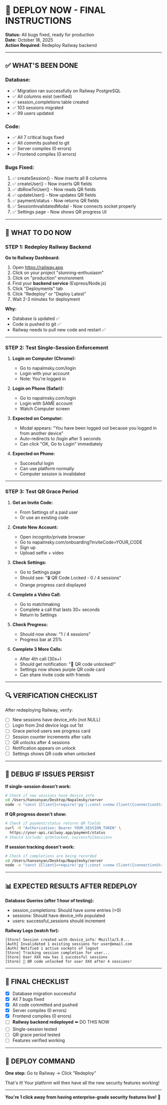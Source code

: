 # 🚀 DEPLOY NOW - FINAL INSTRUCTIONS

**Status:** All bugs fixed, ready for production  
**Date:** October 18, 2025  
**Action Required:** Redeploy Railway backend

---

## ✅ WHAT'S BEEN DONE

### Database:
- ✅ Migration ran successfully on Railway PostgreSQL
- ✅ All columns exist (verified)
- ✅ session_completions table created
- ✅ 103 sessions migrated
- ✅ 99 users updated

### Code:
- ✅ All 7 critical bugs fixed
- ✅ All commits pushed to git
- ✅ Server compiles (0 errors)
- ✅ Frontend compiles (0 errors)

### Bugs Fixed:
1. ✅ createSession() - Now inserts all 8 columns
2. ✅ createUser() - Now inserts QR fields
3. ✅ dbRowToUser() - Now reads QR fields
4. ✅ updateUser() - Now updates QR fields
5. ✅ payment/status - Now returns QR fields
6. ✅ SessionInvalidatedModal - Now connects socket properly
7. ✅ Settings page - Now shows QR progress UI

---

## 🎯 WHAT TO DO NOW

### STEP 1: Redeploy Railway Backend

**Go to Railway Dashboard:**
1. Open https://railway.app
2. Click on your project "stunning-enthusiasm"
3. Click on "production" environment
4. Find your **backend service** (Express/Node.js)
5. Click "Deployments" tab
6. Click "Redeploy" or "Deploy Latest"
7. Wait 2-3 minutes for deployment

**Why:**
- Database is updated ✅
- Code is pushed to git ✅
- Railway needs to pull new code and restart ✅

---

### STEP 2: Test Single-Session Enforcement

1. **Login on Computer (Chrome):**
   - Go to napalmsky.com/login
   - Login with your account
   - Note: You're logged in

2. **Login on Phone (Safari):**
   - Go to napalmsky.com/login
   - Login with SAME account
   - Watch Computer screen

3. **Expected on Computer:**
   - Modal appears: "You have been logged out because you logged in from another device"
   - Auto-redirects to /login after 5 seconds
   - Can click "OK, Go to Login" immediately

4. **Expected on Phone:**
   - Successful login
   - Can use platform normally
   - Computer session is invalidated

---

### STEP 3: Test QR Grace Period

1. **Get an Invite Code:**
   - From Settings of a paid user
   - Or use an existing code

2. **Create New Account:**
   - Open incognito/private browser
   - Go to napalmsky.com/onboarding?inviteCode=YOUR_CODE
   - Sign up
   - Upload selfie + video

3. **Check Settings:**
   - Go to Settings page
   - Should see: "🔒 QR Code Locked - 0 / 4 sessions"
   - Orange progress card displayed

4. **Complete a Video Call:**
   - Go to matchmaking
   - Complete a call that lasts 30+ seconds
   - Return to Settings

5. **Check Progress:**
   - Should now show: "1 / 4 sessions"
   - Progress bar at 25%

6. **Complete 3 More Calls:**
   - After 4th call (30s+)
   - Should get notification: "🎉 QR code unlocked!"
   - Settings now shows purple QR code card
   - Can share invite code with friends

---

## 🔍 VERIFICATION CHECKLIST

After redeploying Railway, verify:

- [ ] New sessions have device_info (not NULL)
- [ ] Login from 2nd device logs out 1st
- [ ] Grace period users see progress card
- [ ] Session counter increments after calls
- [ ] QR unlocks after 4 sessions
- [ ] Notification appears on unlock
- [ ] Settings shows QR code when unlocked

---

## 🐛 DEBUG IF ISSUES PERSIST

**If single-session doesn't work:**
```bash
# Check if new sessions have device_info
cd /Users/hansonyan/Desktop/Napalmsky/server
node -e "const {Client}=require('pg');const c=new Client({connectionString:'postgresql://postgres:NSiqTuorpCpxCqieQwFATSeLTKbPsJym@yamabiko.proxy.rlwy.net:18420/railway',ssl:{rejectUnauthorized:false}});c.connect().then(()=>c.query('SELECT device_info FROM sessions ORDER BY created_at DESC LIMIT 1')).then(r=>{console.log('Latest session device_info:', r.rows[0]?.device_info);return c.end()})"
```

**If QR progress doesn't show:**
```bash
# Check if payment/status returns QR fields
curl -H "Authorization: Bearer YOUR_SESSION_TOKEN" \
  https://your-api.railway.app/payment/status
# Should include: qrUnlocked, successfulSessions
```

**If session tracking doesn't work:**
```bash
# Check if completions are being recorded
cd /Users/hansonyan/Desktop/Napalmsky/server
node -e "const {Client}=require('pg');const c=new Client({connectionString:'postgresql://postgres:NSiqTuorpCpxCqieQwFATSeLTKbPsJym@yamabiko.proxy.rlwy.net:18420/railway',ssl:{rejectUnauthorized:false}});c.connect().then(()=>c.query('SELECT * FROM session_completions LIMIT 5')).then(r=>{console.log('Completions:', r.rows);return c.end()})"
```

---

## 📊 EXPECTED RESULTS AFTER REDEPLOY

**Database Queries (after 1 hour of testing):**
- session_completions: Should have some entries (>0)
- sessions: Should have device_info populated
- users: successful_sessions should increment

**Railway Logs (watch for):**
```
[Store] Session created with device_info: Mozilla/5.0...
[Auth] Invalidated 1 existing sessions for user@email.com
[Auth] Notified 1 active sockets of logout
[Store] Tracking session completion for user...
[Store] User XXX now has 1 successful sessions
[Store] 🎉 QR code unlocked for user XXX after 4 sessions!
```

---

## 🎉 FINAL CHECKLIST

- [x] Database migration successful
- [x] All 7 bugs fixed
- [x] All code committed and pushed
- [x] Server compiles (0 errors)
- [x] Frontend compiles (0 errors)
- [ ] **Railway backend redeployed** ⬅️ DO THIS NOW
- [ ] Single-session tested
- [ ] QR grace period tested
- [ ] Features verified working

---

## 🚀 DEPLOY COMMAND

**One step:** Go to Railway → Click "Redeploy"

That's it! Your platform will then have all the new security features working!

---

**You're 1 click away from having enterprise-grade security features live!** 🎊

